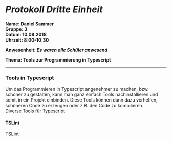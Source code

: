 # _Protokoll Dritte Einheit_  

**Name: Daniel Sammer**  
**Gruppe: 3**  
**Datum: 10.08.2018**  
**Uhrzeit: 8:00-10:30**  
  
**Anwesenheit: _Es waren alle Schüler anwesend_**  
  
**Thema: Tools zur Programmierung in Typescript**  
  
-----------------------------------------------------------
  
### Tools in Typescript  
Um das Programmieren in Typescript angenehmer zu machen, bzw. schöner zu gestalten, kann man ganz einfach Tools nachinstallieren und somit in ein Projekt einbinden. Diese Tools können dann dazu verhelfen, schöneren Code zu erzeugen oder z.B. den Code zu kompilieren.  
[Diverse Tools für Typescript](http://definitelytyped.org/directory/tools.html)  
  
#### TSLint  
TSLint

